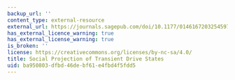 ```yaml
---
backup_url: ''
content_type: external-resource
external_url: https://journals.sagepub.com/doi/10.1177/0146167203254597
has_external_licence_warning: true
has_external_license_warning: true
is_broken: ''
license: https://creativecommons.org/licenses/by-nc-sa/4.0/
title: Social Projection of Transient Drive States
uid: ba950803-dfbd-46de-bf61-e4fbd4f5fdd5
---
```


